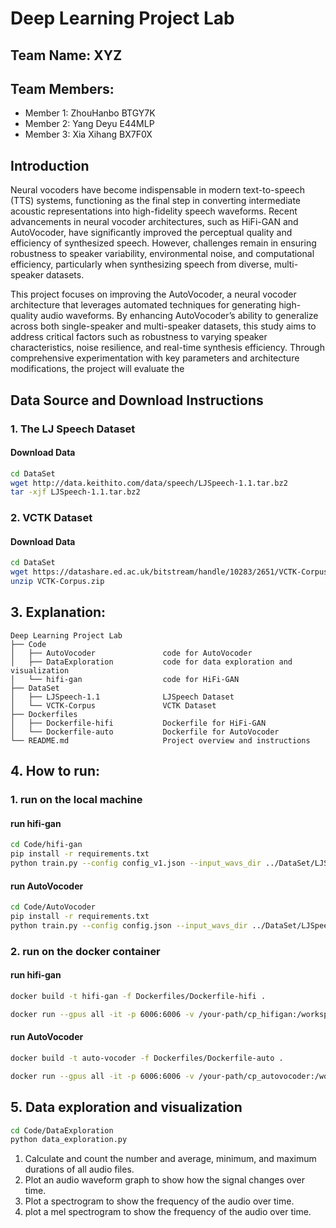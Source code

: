 # Deep Learning Project Lab

## Team Name: **XYZ**

## Team Members:

- Member 1: ZhouHanbo BTGY7K
- Member 2: Yang Deyu E44MLP
- Member 3: Xia Xihang BX7F0X

## Introduction

Neural vocoders have become indispensable in modern text-to-speech (TTS) systems, functioning as the final step in
converting intermediate acoustic representations into high-fidelity speech waveforms. Recent advancements in neural
vocoder architectures, such as HiFi-GAN and AutoVocoder, have significantly improved the perceptual quality and
efficiency of synthesized speech. However, challenges remain in ensuring robustness to speaker variability,
environmental noise, and computational efficiency, particularly when synthesizing speech from diverse, multi-speaker
datasets.

This project focuses on improving the AutoVocoder, a neural vocoder architecture that leverages automated techniques for
generating high-quality audio waveforms. By enhancing AutoVocoder’s ability to generalize across both single-speaker and
multi-speaker datasets, this study aims to address critical factors such as robustness to varying speaker
characteristics, noise resilience, and real-time synthesis efficiency. Through comprehensive experimentation with key
parameters and architecture modifications, the project will evaluate the

## Data Source and Download Instructions

### 1. The LJ Speech Dataset

#### Download Data

```bash
cd DataSet
wget http://data.keithito.com/data/speech/LJSpeech-1.1.tar.bz2
tar -xjf LJSpeech-1.1.tar.bz2
```

### 2. VCTK Dataset

#### Download Data

```bash
cd DataSet
wget https://datashare.ed.ac.uk/bitstream/handle/10283/2651/VCTK-Corpus.zip
unzip VCTK-Corpus.zip
```

## 3. Explanation:

```
Deep Learning Project Lab
├── Code
│   ├── AutoVocoder               code for AutoVocoder
│   ├── DataExploration           code for data exploration and visualization
│   └── hifi-gan                  code for HiFi-GAN
├── DataSet
│   ├── LJSpeech-1.1              LJSpeech Dataset
│   └── VCTK-Corpus               VCTK Dataset
├── Dockerfiles
│   ├── Dockerfile-hifi           Dockerfile for HiFi-GAN
│   └── Dockerfile-auto           Dockerfile for AutoVocoder
└── README.md                     Project overview and instructions
```

## 4. How to run:

### 1. run on the local machine

#### run hifi-gan

```bash
cd Code/hifi-gan
pip install -r requirements.txt
python train.py --config config_v1.json --input_wavs_dir ../DataSet/LJSpeech-1.1/wavs --input_training_file ../DataSet/LJSpeech-1.1/training.txt --input_validation_file ../DataSet/LJSpeech-1.1/validation.txt
```

#### run AutoVocoder

```bash
cd Code/AutoVocoder
pip install -r requirements.txt
python train.py --config config.json --input_wavs_dir ../DataSet/LJSpeech-1.1/wavs --input_training_file ../DataSet/LJSpeech-1.1/training.txt --input_validation_file ../DataSet/LJSpeech-1.1/validation.txt
```

### 2. run on the docker container

#### run hifi-gan

```bash
docker build -t hifi-gan -f Dockerfiles/Dockerfile-hifi .

docker run --gpus all -it -p 6006:6006 -v /your-path/cp_hifigan:/workspace/hifi-gan/cp_hifigan hifi-gan-gpu
```

#### run AutoVocoder

```bash
docker build -t auto-vocoder -f Dockerfiles/Dockerfile-auto .

docker run --gpus all -it -p 6006:6006 -v /your-path/cp_autovocoder:/workspace/auto-vocoder/cp_autovocoder auto-vocoder-gpu
```

## 5. Data exploration and visualization

```bash
cd Code/DataExploration
python data_exploration.py
```
1. Calculate and count the number and average, minimum, and maximum durations of all audio files.
2. Plot an audio waveform graph to show how the signal changes over time.
3. Plot a spectrogram to show the frequency of the audio over time.
4. plot a mel spectrogram to show the frequency of the audio over time.
